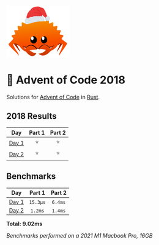 <img src="./.assets/christmas_ferris.png" width="164">

# 🎄 Advent of Code 2018

Solutions for [Advent of Code](https://adventofcode.com/) in [Rust](https://www.rust-lang.org/).

<!--- advent_readme_stars table --->
## 2018 Results

| Day | Part 1 | Part 2 |
| :---: | :---: | :---: |
| [Day 1](https://adventofcode.com/2018/day/1) | ⭐ | ⭐ |
| [Day 2](https://adventofcode.com/2018/day/2) | ⭐ | ⭐ |
<!--- advent_readme_stars table --->

<!--- benchmarking table --->
## Benchmarks

| Day | Part 1 | Part 2 |
| :---: | :---: | :---:  |
| [Day 1](./src/bin/01.rs) | `15.3µs` | `6.4ms` |
| [Day 2](./src/bin/02.rs) | `1.2ms` | `1.4ms` |

**Total: 9.02ms**
<!--- benchmarking table --->

*Benchmarks performed on a 2021 M1 Macbook Pro, 16GB*
